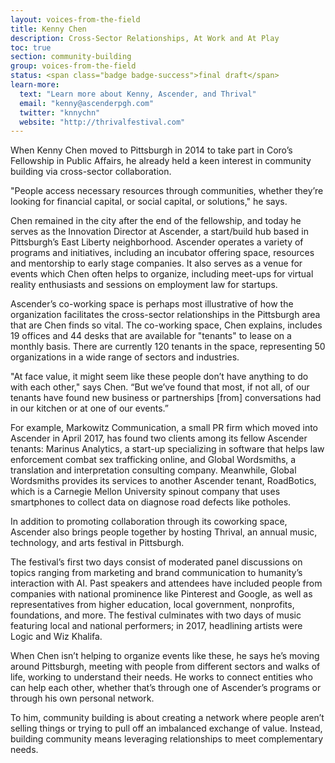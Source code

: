 ```yaml
---
layout: voices-from-the-field
title: Kenny Chen
description: Cross-Sector Relationships, At Work and At Play
toc: true
section: community-building
group: voices-from-the-field
status: <span class="badge badge-success">final draft</span>
learn-more:
  text: "Learn more about Kenny, Ascender, and Thrival"
  email: "kenny@ascenderpgh.com"
  twitter: "knnychn"
  website: "http://thrivalfestival.com"
---
```


When Kenny Chen moved to Pittsburgh in 2014 to take part in Coro’s Fellowship in Public Affairs, he already held a keen interest in community building via cross-sector collaboration.

"People access necessary resources through communities, whether they’re looking for financial capital, or social capital, or solutions," he says.

Chen remained in the city after the end of the fellowship, and today he serves as the Innovation Director at Ascender, a start/build hub based in Pittsburgh’s East Liberty neighborhood. Ascender operates a variety of programs and initiatives,  including an incubator offering space, resources and mentorship to early stage companies. It also serves as a venue for events which Chen often helps to organize, including meet-ups for virtual reality enthusiasts and sessions on employment law for startups.

Ascender’s co-working space is perhaps most illustrative of how the organization facilitates the cross-sector relationships in the Pittsburgh area that are Chen finds so vital. The co-working space, Chen explains, includes 19 offices and 44 desks that are available for "tenants" to lease on a monthly basis.  There are currently 120 tenants in the space, representing 50 organizations in a wide range of sectors and industries.

"At face value, it might seem like these people don’t have anything to do with each other," says Chen. “But we’ve found that most, if not all, of our tenants have found new business or partnerships [from] conversations had in our kitchen or at one of our events.”

For example, Markowitz Communication, a small PR firm which moved into Ascender in April 2017, has found two clients among its fellow Ascender tenants: Marinus Analytics, a start-up specializing in software that helps law enforcement combat sex trafficking online, and Global Wordsmiths, a translation and interpretation consulting company. Meanwhile, Global Wordsmiths provides its services to another Ascender tenant, RoadBotics, which is a Carnegie Mellon University spinout company that uses smartphones to collect data on diagnose road defects like potholes.

In addition to promoting collaboration through its coworking space, Ascender also brings people together by hosting Thrival, an annual music, technology, and arts festival in Pittsburgh.

The festival’s first two days consist of moderated panel discussions on topics ranging from marketing and brand communication to humanity’s interaction with AI. Past speakers and attendees have included people from companies with national prominence like Pinterest and Google, as well as representatives from higher education, local government, nonprofits, foundations, and more. The festival culminates with two days of music featuring local and national performers; in 2017, headlining artists were Logic and Wiz Khalifa.

When Chen isn’t helping to organize events like these, he says he’s moving around Pittsburgh, meeting with people from different sectors and walks of life, working to understand their needs. He works to connect entities who can help each other, whether that’s through one of Ascender’s programs or through his own personal network.

To him, community building is about creating a network where people aren’t selling things or trying to pull off an imbalanced exchange of value. Instead, building community means leveraging relationships to meet complementary needs.
